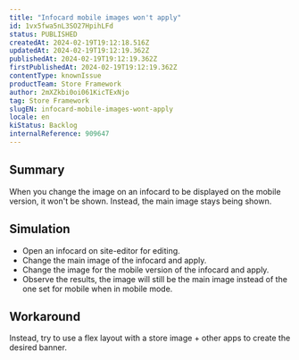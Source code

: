 ```yaml
---
title: "Infocard mobile images won't apply"
id: 1vx5fwa5nL3SO27HpihLFd
status: PUBLISHED
createdAt: 2024-02-19T19:12:18.516Z
updatedAt: 2024-02-19T19:12:19.362Z
publishedAt: 2024-02-19T19:12:19.362Z
firstPublishedAt: 2024-02-19T19:12:19.362Z
contentType: knownIssue
productTeam: Store Framework
author: 2mXZkbi0oi061KicTExNjo
tag: Store Framework
slugEN: infocard-mobile-images-wont-apply
locale: en
kiStatus: Backlog
internalReference: 909647
---
```


## Summary


When you change the image on an infocard to be displayed on the mobile version, it won't be shown. Instead, the main image stays being shown.


##

## Simulation



- Open an infocard on site-editor for editing.
- Change the main image of the infocard and apply.
- Change the image for the mobile version of the infocard and apply.
- Observe the results, the image will still be the main image instead of the one set for mobile when in mobile mode.


##

## Workaround


Instead, try to use a flex layout with a store image + other apps to create the desired banner.





